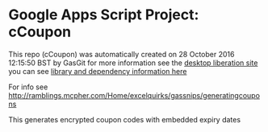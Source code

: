 # Google Apps Script Project: cCoupon
This repo (cCoupon) was automatically created on 28 October 2016 12:15:50 BST by GasGit
for more information see the [desktop liberation site](http://ramblings.mcpher.com/Home/excelquirks/drivesdk/gettinggithubready "desktop liberation")
you can see [library and dependency information here](dependencies.md)

For info see http://ramblings.mcpher.com/Home/excelquirks/gassnips/generatingcoupons

This generates encrypted coupon codes with embedded expiry dates
